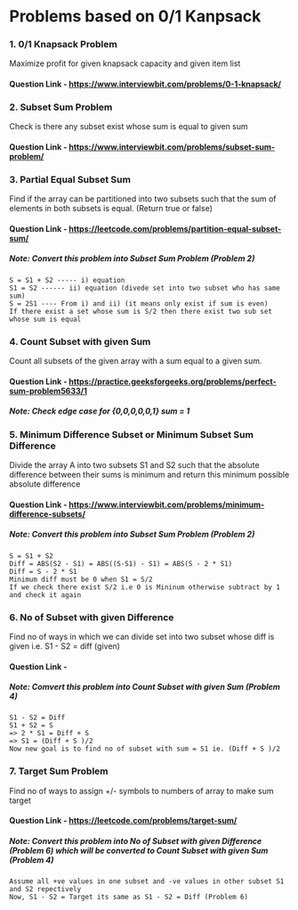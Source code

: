 # Problems based on 0/1 Kanpsack

### 1. 0/1 Knapsack Problem 
   Maximize profit for given knapsack capacity and given item list  
  #### Question Link - https://www.interviewbit.com/problems/0-1-knapsack/  
  
### 2. Subset Sum Problem  
  Check is there any subset exist whose sum is equal to given sum  
  #### Question Link - https://www.interviewbit.com/problems/subset-sum-problem/  

### 3. Partial Equal Subset Sum  
  Find if the array can be partitioned into two subsets such that the sum of elements in both subsets is equal. (Return true or false)  
  #### Question Link - https://leetcode.com/problems/partition-equal-subset-sum/  
  ##### Note: Convert this problem into Subset Sum Problem (Problem 2)  
   ```
   S = S1 + S2 ----- i) equation  
   S1 = S2 ------ ii) equation (divede set into two subset who has same sum)   
   S = 2S1 ---- From i) and ii) (it means only exist if sum is even)   
   If there exist a set whose sum is S/2 then there exist two sub set whose sum is equal   
   ```   
   
### 4. Count Subset with given Sum 
  Count all subsets of the given array with a sum equal to a given sum.    
  #### Question Link - https://practice.geeksforgeeks.org/problems/perfect-sum-problem5633/1  
  ##### Note: Check edge case for {0,0,0,0,0,1} sum = 1   
  
  
### 5. Minimum Difference Subset or Minimum Subset Sum Difference 
  Divide the array A into two subsets S1 and S2 such that the absolute difference between their sums is minimum and return this minimum possible absolute difference     
  #### Question Link - https://www.interviewbit.com/problems/minimum-difference-subsets/
  ##### Note: Convert this problem into Subset Sum Problem (Problem 2)  
  ```
  S = S1 + S2  
  Diff = ABS(S2 - S1) = ABS((S-S1) - S1) = ABS(S - 2 * S1)  
  Diff = S - 2 * S1  
  Minimum diff must be 0 when S1 = S/2   
  If we check there exist S/2 i.e 0 is Mininum otherwise subtract by 1 and check it again
  ```  
  
### 6. No of Subset with given Difference  
  Find no of ways in which we can divide set into two subset whose diff is given i.e. S1 - S2 = diff (given)
  #### Question Link -  
  ##### Note: Comvert this problem into Count Subset with given Sum (Problem 4)
  ```
  S1 - S2 = Diff
  S1 + S2 = S
  => 2 * S1 = Diff + S
  => S1 = (Diff + S )/2
  Now new goal is to find no of subset with sum = S1 ie. (Diff + S )/2
  ```  
  
### 7. Target Sum Problem  
  Find no of ways to assign +/- symbols to numbers of array to make sum target  
  #### Question Link - https://leetcode.com/problems/target-sum/  
  ##### Note: Convert this problem into No of Subset with given Difference (Problem 6) which will be converted to Count Subset with given Sum (Problem 4)  
  ```
  Assume all +ve values in one subset and -ve values in other subset S1 and S2 repectively
  Now, S1 - S2 = Target its same as S1 - S2 = Diff (Problem 6)
  ```  
  
  
  
   
   
